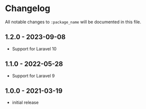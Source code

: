 # Changelog

All notable changes to `:package_name` will be documented in this file.

## 1.2.0 - 2023-09-08
- Support for Laravel 10

## 1.1.0 - 2022-05-28
- Support for Laravel 9

## 1.0.0 - 2021-03-19
- initial release
